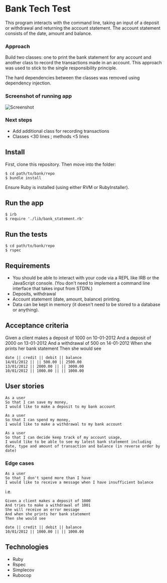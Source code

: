 # Bank Tech Test

This program interacts with the command line, taking an input of a deposit or withdrawal and returning the account statement. 
The account statement consists of the date, amount and balance.

### Approach
Build two classes: one to print the bank statement for any account and another class to record the transactions made in an account. This approach was used to stick to the single responsibility principle. 

The hard dependencies between the classes was removed using dependency injection.

### Screenshot of running app
![Screenshot](https://github.com/Mezela/bank/tree/master/img/bank_app_screenshot.png)


### Next steps
- Add additional class for recording transactions
- Classes <30 lines ; methods <5 lines

## Install
First, clone this repository. Then move into the folder:
```
$ cd path/to/bank/repo
$ bundle install
```

Ensure Ruby is installed (using either RVM or RubyInstaller).

## Run the app
```
$ irb
$ require './lib/bank_statement.rb'
```
## Run the tests
```
$ cd path/to/bank/repo
$ rspec
```
## Requirements
- You should be able to interact with your code via a REPL like IRB or the JavaScript console. (You don't need to implement a command line interface that takes input from STDIN.)
- Deposits, withdrawal
- Account statement (date, amount, balance) printing.
- Data can be kept in memory (it doesn't need to be stored to a database or anything).


## Acceptance criteria

Given a client makes a deposit of 1000 on 10-01-2012
And a deposit of 2000 on 13-01-2012
And a withdrawal of 500 on 14-01-2012
When she prints her bank statement
Then she would see
```
date || credit || debit || balance
14/01/2012 || || 500.00 || 2500.00
13/01/2012 || 2000.00 || || 3000.00
10/01/2012 || 1000.00 || || 1000.00
```

## User stories
```
As a user
So that I can save my money,
I would like to make a deposit to my bank account
```

```
As a user
So that I can spend my money,
I would like to make a withdrawal to my bank account
```

```
As a user
So that I can decide keep track of my account usage,
I would like to be able to see my latest bank statement including date, type and amount of transaction and balance (in reverse order by date)
```

### Edge cases
```
As a user
So that I don't spend more than I have
I would like to receive a message when I have insufficient balance
```
i.e.
```
Given a client makes a deposit of 1000
And tries to make a withdrawal of 1001
She will receive an error message 
And when she prints her bank statement
Then she would see

date || credit || debit || balance
10/01/2012 || 1000.00 || || 1000.00
```

## Technologies
- Ruby 
- Rspec
- Simplecov
- Rubocop

